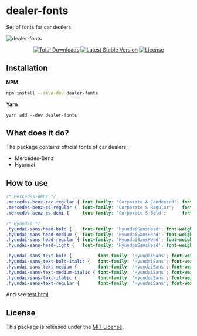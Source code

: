 # dealer-fonts

Set of fonts for car dealers

![dealer-fonts](https://user-images.githubusercontent.com/10347617/43892308-45fc1eb8-9bd4-11e8-8659-6ae4301658cd.png)

<p align="center">
    <a href="https://www.npmjs.com/package/dealer-fonts"><img src="https://img.shields.io/npm/dt/dealer-fonts.svg?style=flat-square" alt="Total Downloads" /></a>
    <a href="https://www.npmjs.com/package/dealer-fonts"><img src="https://img.shields.io/npm/v/dealer-fonts.svg?style=flat-square" alt="Latest Stable Version" /></a>
    <a href="LICENSE"><img src="https://img.shields.io/npm/l/dealer-fonts.svg?style=flat-square" alt="License" /></a>
</p>

## Installation

**NPM**
```bash
npm install --save-dev dealer-fonts
```

**Yarn**
```
yarn add --dev dealer-fonts
```


## What does it do?

The package contains official fonts of car dealers:

* Mercedes-Benz
* Hyundai


## How to use

```css
/* Mercedes-Benz */
.mercedes-benz-cac-regular { font-family: 'Corporate A Condensed'; font-weight: 400; font-size: 30px;}
.mercedes-benz-cs-regular {  font-family: 'Corporate S Regular';   font-weight: 400;}
.mercedes-benz-cs-demi {     font-family: 'Corporate S Bold';      font-weight: 600;}

/* Hyundai */
.hyundai-sans-head-bold {    font-family: 'HyundaiSansHead'; font-weight: 700;    font-style: normal; font-size: 30px}
.hyundai-sans-head-medium {  font-family: 'HyundaiSansHead'; font-weight: 500;    font-style: normal; font-size: 30px}
.hyundai-sans-head-regular { font-family: 'HyundaiSansHead'; font-weight: normal; font-style: normal; font-size: 30px}
.hyundai-sans-head-light {   font-family: 'HyundaiSansHead'; font-weight: 300;    font-style: normal; font-size: 30px}

.hyundai-sans-text-bold {          font-family: 'HyundaiSans'; font-weight: 600;    font-style: normal;}
.hyundai-sans-text-bold-italic {   font-family: 'HyundaiSans'; font-weight: 600;    font-style: italic;}
.hyundai-sans-text-medium {        font-family: 'HyundaiSans'; font-weight: 500;    font-style: normal;}
.hyundai-sans-text-medium-italic { font-family: 'HyundaiSans'; font-weight: 500;    font-style: italic;}
.hyundai-sans-text-italic {        font-family: 'HyundaiSans'; font-weight: normal; font-style: italic;}
.hyundai-sans-text-regular {       font-family: 'HyundaiSans'; font-weight: normal; font-style: normal;}
```

And see [test.html](dist/test.html).


## License

This package is released under the [MIT License](LICENSE).
